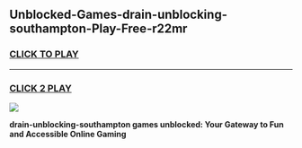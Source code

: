 
## Unblocked-Games-drain-unblocking-southampton-Play-Free-r22mr
<h3>
<a href="https://premium76.site?title=drain-unblocking-southampton&ref=19M">CLICK TO PLAY</a></h3>
<hr>

<h3>
<a href="https://premium76.site?title=drain-unblocking-southampton&ref=19M">CLICK 2 PLAY</a>
  
</h3>

<a href="https://premium76.site?title=drain-unblocking-southampton&ref=19M"><img src="https://clearcache.store/games.png"></a>


**drain-unblocking-southampton games unblocked: Your Gateway to Fun and Accessible Online Gaming**
